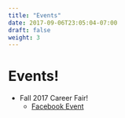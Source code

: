 ```yaml
---
title: "Events"
date: 2017-09-06T23:05:04-07:00
draft: false
weight: 3
---
```


# Events!

- Fall 2017 Career Fair!
  - [Facebook Event](https://www.facebook.com/events/194211427781523)